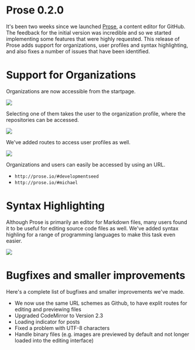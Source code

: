 # Prose 0.2.0

It's been two weeks since we launched [Prose](http://developmentseed.org/blog/2012/june/25/prose-a-content-editor-for-github/), a content editor for GitHub. The feedback for the initial version was incredible and so we started implementing some features that were highly requested. This release of Prose adds support for organizations, user profiles and syntax highlighting, and also fixes a number of issues that have been identified.

# Support for Organizations

Organizations are now accessible from the startpage. 

![](http://f.cl.ly/items/1M1B0r100k2l1u25163i/organizations.png)

Selecting one of them takes the user to the organization profile, where the repositories can be accessed.

![](http://f.cl.ly/items/1j0i1Q3V1E1b3T3G1E0Q/organization-profile.png)

We've added routes to access user profiles as well. 

![](http://f.cl.ly/items/0M1P2z280X0X01023W32/user-profile.png)

Organizations and users can easily be accessed by using an URL.

- `http://prose.io/#developmentseed`
- `http://prose.io/#michael`


# Syntax Highlighting

Although Prose is primarily an editor for Markdown files, many users found it to be useful for editing source code files as well. We've added syntax highling for a range of programming languages to make this task even easier.

![](http://f.cl.ly/items/3l1h3R0E2R311L3a3341/syntax-highlighting.png)

# Bugfixes and smaller improvements

Here's a complete list of bugfixes and smaller improvements we've made.

- We now use the same URL schemes as Github, to have explit routes for editing and previewing files
- Upgraded CodeMirror to Version 2.3
- Loading indicator for posts
- Fixed a problem with UTF-8 characters
- Handle binary files (e.g. images are previewed by default and not longer loaded into the editing interface)